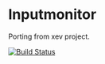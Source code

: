 # Inputmonitor

Porting from xev project.

[![Build Status](https://travis-ci.org/liboshi/inputmonitor.svg?branch=master)](https://travis-ci.org/liboshi/inputmonitor)
